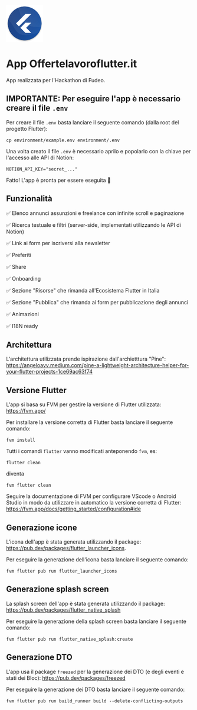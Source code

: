 <img src="/offertelavoroflutter_app/launcher_icon/android.png" height="100px">

# App Offertelavoroflutter.it
App realizzata per l'Hackathon di Fudeo.

## IMPORTANTE: Per eseguire l'app è necessario creare il file `.env`
Per creare il file `.env` basta lanciare il seguente comando (dalla root del progetto Flutter):

    cp environment/example.env environment/.env

Una volta creato il file `.env` è necessario aprilo e popolarlo con la chiave per l'accesso alle API di Notion:

    NOTION_API_KEY="secret_..."

Fatto! L'app è pronta per essere eseguita 🚀

## Funzionalità

✅ Elenco annunci assunzioni e freelance con infinite scroll e paginazione

✅ Ricerca testuale e filtri (server-side, implementati utilizzando le API di Notion)

✅ Link ai form per iscriversi alla newsletter

✅ Preferiti

✅ Share

✅ Onboarding

✅ Sezione "Risorse" che rimanda all'Ecosistema Flutter in Italia

✅ Sezione "Pubblica" che rimanda ai form per pubblicazione degli annunci

✅ Animazioni

✅ I18N ready

## Architettura
L'architettura utilizzata prende ispirazione dall'archietttura "Pine": https://angeloavv.medium.com/pine-a-lightweight-architecture-helper-for-your-flutter-projects-1ce69ac63f74

## Versione Flutter
L'app si basa su FVM per gestire la versione di Flutter utilizzata:
https://fvm.app/

Per installare la versione corretta di Flutter basta lanciare il seguente comando:

    fvm install

Tutti i comandi `flutter` vanno modificati anteponendo `fvm`, es:

    flutter clean

diventa

    fvm flutter clean

Seguire la documentazione di FVM per configurare VScode o Android Studio in modo da utilizzare in automatico la versione corretta di Flutter: https://fvm.app/docs/getting_started/configuration#ide


## Generazione icone
L'icona dell'app è stata generata utilizzando il package: https://pub.dev/packages/flutter_launcher_icons. 

Per eseguire la generazione dell'icona basta lanciare il seguente comando:

    fvm flutter pub run flutter_launcher_icons

## Generazione splash screen
La splash screen dell'app è stata generata utilizzando il package: https://pub.dev/packages/flutter_native_splash

Per eseguire la generazione della splash screen basta lanciare il seguente comando:

    fvm flutter pub run flutter_native_splash:create

## Generazione DTO
L'app usa il package `freezed` per la generazione dei DTO (e degli eventi e stati dei Bloc): https://pub.dev/packages/freezed

Per eseguire la generazione dei DTO basta lanciare il seguente comando:

    fvm flutter pub run build_runner build --delete-conflicting-outputs
